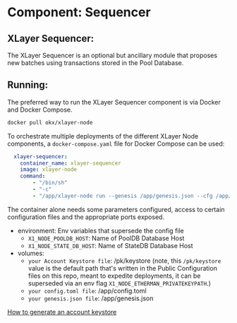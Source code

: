 # Component: Sequencer

## XLayer Sequencer:

The XLayer Sequencer is an optional but ancillary module that proposes new batches using transactions stored in the Pool Database.

## Running:

The preferred way to run the XLayer Sequencer component is via Docker and Docker Compose.

```bash
docker pull okx/xlayer-node
```

To orchestrate multiple deployments of the different XLayer Node components, a `docker-compose.yaml` file for Docker Compose can be used:

```yaml
  xlayer-sequencer:
    container_name: xlayer-sequencer
    image: xlayer-node
    command:
        - "/bin/sh"
        - "-c"
        - "/app/xlayer-node run --genesis /app/genesis.json --cfg /app/config.toml --components sequencer"
```

The container alone needs some parameters configured, access to certain configuration files and the appropriate ports exposed.

- environment: Env variables that supersede the config file
    - `X1_NODE_POOLDB_HOST`: Name of PoolDB Database Host
    - `X1_NODE_STATE_DB_HOST`: Name of StateDB Database Host
- volumes:
    - `your Account Keystore file`: /pk/keystore (note, this `/pk/keystore` value is the default path that's written in the Public Configuration files on this repo, meant to expedite deployments, it can be superseded via an env flag `X1_NODE_ETHERMAN_PRIVATEKEYPATH`.)
    - `your config.toml file`: /app/config.toml
    - `your genesis.json file`: /app/genesis.json

[How to generate an account keystore](./account_keystore.md)
